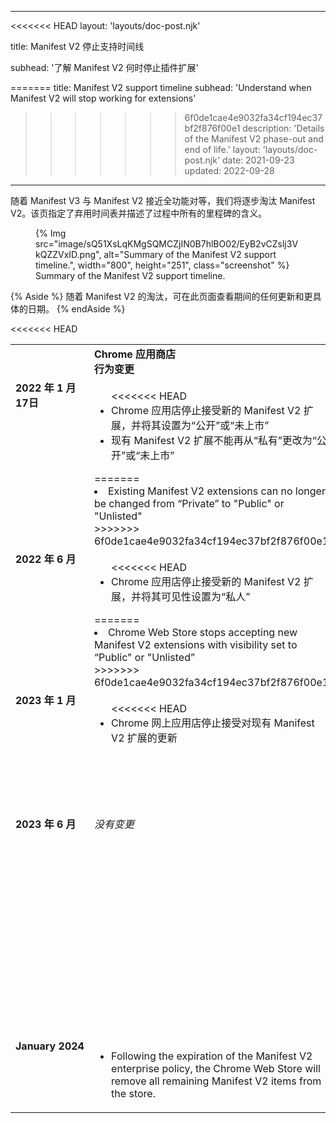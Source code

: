 <!--
 * @Author: your name
 * @Date: 2022-03-29 22:36:44
 * @LastEditTime: 2022-03-29 22:58:22
 * @LastEditors: Please set LastEditors
 * @Description: 打开koroFileHeader查看配置 进行设置: https://github.com/OBKoro1/koro1FileHeader/wiki/%E9%85%8D%E7%BD%AE
 * @FilePath: /mv3/mv3-fork/developer.chrome.com/site/en/docs/extensions/mv3/mv2-sunset/index.md
-->
---
<<<<<<< HEAD
layout: 'layouts/doc-post.njk'

title: Manifest V2 停止支持时间线

subhead: '了解 Manifest V2 何时停止插件扩展'

=======
title: Manifest V2 support timeline
subhead: 'Understand when Manifest V2 will stop working for extensions'
>>>>>>> 6f0de1cae4e9032fa34cf194ec37bf2f876f00e1
description: 'Details of the Manifest V2 phase-out and end of life.'
layout: 'layouts/doc-post.njk'
date: 2021-09-23
updated: 2022-09-28

---

随着 Manifest V3 与 Manifest V2 接近全功能对等，我们将逐步淘汰 Manifest V2。该页指定了弃用时间表并描述了过程中所有的里程碑的含义。

<figure data-size="full">
  {% Img src="image/sQ51XsLqKMgSQMCZjIN0B7hlBO02/EyB2vCZslj3VkQZZVxID.png", alt="Summary of the Manifest V2 support timeline.", width="800", height="251", class="screenshot" %}
  <figcaption>Summary of the Manifest V2 support timeline.</figcaption>
</figure>

{% Aside %}
随着 Manifest V2 的淘汰，可在此页面查看期间的任何更新和更具体的日期。
{% endAside %}

<table>
  <tr align="left" valign="top">
    <td>
    </td>
    <td><strong>Chrome 应用商店<br>行为变更</strong>
    </td>
    <td><strong>Chrome 浏览器<br>行为变更</strong>
    </td>
  </tr>
  <tr align="left" valign="top">
    <td><strong>2022 年 1 月 17日</strong>
    </td>
    <td><ul>
<<<<<<< HEAD
      <li>Chrome 应用店停止接受新的 Manifest V2 扩展，并将其设置为“公开”或“未上市”
      <li>现有 Manifest V2 扩展不能再从“私有”更改为“公开”或“未上市”</li></ul>
=======
      <li>Existing Manifest V2 extensions can no longer be changed from “Private” to "Public" or "Unlisted"</li></ul>
>>>>>>> 6f0de1cae4e9032fa34cf194ec37bf2f876f00e1
    </td>
    <td><i>没有变更</i>
    </td>
  </tr>
  <tr align="left" valign="top">
    <td><strong>2022 年 6 月</strong>
    </td>
    <td><ul>
<<<<<<< HEAD
      <li>Chrome 应用店停止接受新的 Manifest V2 扩展，并将其可见性设置为“私人”</li></ul>
=======
      <li>Chrome Web Store stops accepting new Manifest V2 extensions with visibility set to “Public" or "Unlisted”</li>
      </ul>
>>>>>>> 6f0de1cae4e9032fa34cf194ec37bf2f876f00e1
    </td>
    <td><i>没有变更</i>
    </td>
  </tr>
  <tr align="left" valign="top">
    <td><strong>2023 年 1 月</strong>
    </td>
    <td><ul>
<<<<<<< HEAD
      <li>Chrome 网上应用店停止接受对现有 Manifest V2 扩展的更新</li></ul>
    </td>
    <td><ul>
      <li>Chrome 停止运行 Manifest V2 扩展程序
      <li>企业策略可以让 Manifest V2 扩展可以在
      <a href="https://support.google.com/chrome/a/answer/9296680?hl=en">组织内</a>的Chrome部署上运行。
=======
      <li>Chrome Web Store stops accepting updates to existing Manifest V2 extensions</li>
      <li>Manifest V3 will become a prerequisite for the <a href="https://blog.google/products/chrome/find-great-extensions-new-chrome-web-store-badges/">Featured badge</a>.</li></ul>
    </td>
    <td><ul>
      <li>Enterprise policy can let Manifest V2 extensions run on Chrome deployments
      <a href="https://support.google.com/chrome/a/answer/9296680?hl=en">within an organization</a>.
      </li>
      <li>Staring in <strong>Chrome 112</strong>, Chrome may run experiments to turn off support for Manifest V2 extensions in Canary, Dev, and Beta channels.
>>>>>>> 6f0de1cae4e9032fa34cf194ec37bf2f876f00e1
      </li></ul>
    </td>
  </tr>
  <tr align="left" valign="top">
    <td><strong>2023 年 6 月</strong>
    </td>
<<<<<<< HEAD
    <td><i>没有变更</i>
    </td>
    <td><ul>

      <li>即使使用企业策略，Manifest V2 扩展程序也不再在 Chrome 中运行 </li></ul>
=======
    <td>
      <p>All existing Manifest V2 items with visibility set to Public at that time will have their visibility changed to Unlisted.</p>
    </td>
    <td><ul>
      <li>Starting in June in <strong>Chrome 115</strong>, Chrome may run experiments to turn off support for Manifest V2 extensions in all channels, including stable channel.</li></ul>
    </td>
  </tr>
  <tr align="left" valign="top">
    <td><strong>January&nbsp;2024</strong>
    </td>
    <td>
      <ul>
        <li>Following the expiration of the Manifest V2 enterprise policy, the Chrome Web Store will remove all remaining Manifest V2 items from the store.</li>
      </ul>
    </td>
    <td>
      <p>Manifest V2 enterprise policy expires.</p>
>>>>>>> 6f0de1cae4e9032fa34cf194ec37bf2f876f00e1
    </td>
  </tr> 
</table>
